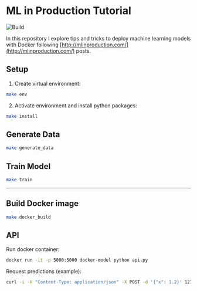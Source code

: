 # ML in Production Tutorial 

![Build](https://github.com/juanitorduz/ml_prod_tutorial/workflows/Docker%20Image%20CI/badge.svg)

In this repository I explore tips and tricks to deploy machine learning models with Docker following [http://mlinproduction.com/](http://mlinproduction.com/) posts. 

## Setup 

1. Create virtual environment: 
```bash
make env
```

2. Activate environment and install python packages:
```bash
make install
```

## Generate Data 

```bash
make generate_data
```

## Train Model

```bash
make train
```

---

## Build Docker image
```bash
make docker_build
```

## API

Run docker container:
```bash
docker run -it -p 5000:5000 docker-model python api.py
```

Request predictions (example):
```bash
curl -i -H "Content-Type: application/json" -X POST -d '{"x": 1.2}' 127.0.0.1:5000/predict
```
